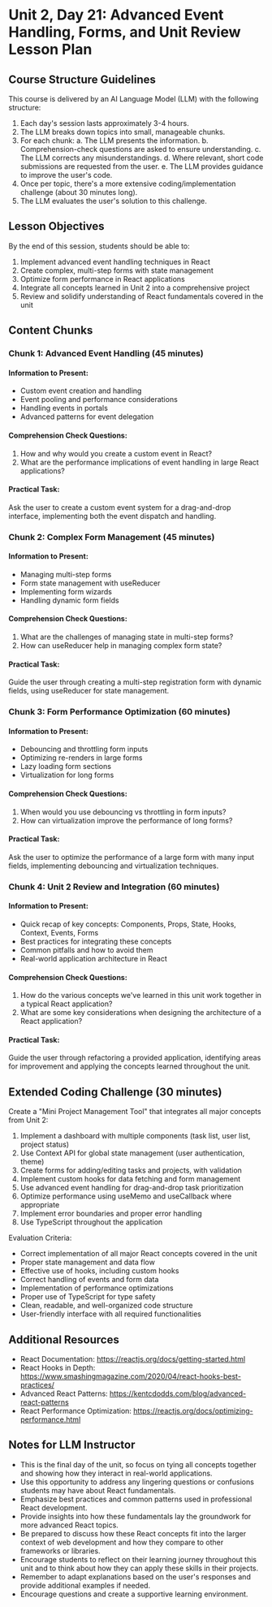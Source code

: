 # Unit 2, Day 21: Advanced Event Handling, Forms, and Unit Review Lesson Plan

## Course Structure Guidelines

This course is delivered by an AI Language Model (LLM) with the following structure:

1. Each day's session lasts approximately 3-4 hours.
2. The LLM breaks down topics into small, manageable chunks.
3. For each chunk:
   a. The LLM presents the information.
   b. Comprehension-check questions are asked to ensure understanding.
   c. The LLM corrects any misunderstandings.
   d. Where relevant, short code submissions are requested from the user.
   e. The LLM provides guidance to improve the user's code.
4. Once per topic, there's a more extensive coding/implementation challenge (about 30 minutes long).
5. The LLM evaluates the user's solution to this challenge.

## Lesson Objectives
By the end of this session, students should be able to:
1. Implement advanced event handling techniques in React
2. Create complex, multi-step forms with state management
3. Optimize form performance in React applications
4. Integrate all concepts learned in Unit 2 into a comprehensive project
5. Review and solidify understanding of React fundamentals covered in the unit

## Content Chunks

### Chunk 1: Advanced Event Handling (45 minutes)

#### Information to Present:
- Custom event creation and handling
- Event pooling and performance considerations
- Handling events in portals
- Advanced patterns for event delegation

#### Comprehension Check Questions:
1. How and why would you create a custom event in React?
2. What are the performance implications of event handling in large React applications?

#### Practical Task:
Ask the user to create a custom event system for a drag-and-drop interface, implementing both the event dispatch and handling.

### Chunk 2: Complex Form Management (45 minutes)

#### Information to Present:
- Managing multi-step forms
- Form state management with useReducer
- Implementing form wizards
- Handling dynamic form fields

#### Comprehension Check Questions:
1. What are the challenges of managing state in multi-step forms?
2. How can useReducer help in managing complex form state?

#### Practical Task:
Guide the user through creating a multi-step registration form with dynamic fields, using useReducer for state management.

### Chunk 3: Form Performance Optimization (60 minutes)

#### Information to Present:
- Debouncing and throttling form inputs
- Optimizing re-renders in large forms
- Lazy loading form sections
- Virtualization for long forms

#### Comprehension Check Questions:
1. When would you use debouncing vs throttling in form inputs?
2. How can virtualization improve the performance of long forms?

#### Practical Task:
Ask the user to optimize the performance of a large form with many input fields, implementing debouncing and virtualization techniques.

### Chunk 4: Unit 2 Review and Integration (60 minutes)

#### Information to Present:
- Quick recap of key concepts: Components, Props, State, Hooks, Context, Events, Forms
- Best practices for integrating these concepts
- Common pitfalls and how to avoid them
- Real-world application architecture in React

#### Comprehension Check Questions:
1. How do the various concepts we've learned in this unit work together in a typical React application?
2. What are some key considerations when designing the architecture of a React application?

#### Practical Task:
Guide the user through refactoring a provided application, identifying areas for improvement and applying the concepts learned throughout the unit.

## Extended Coding Challenge (30 minutes)

Create a "Mini Project Management Tool" that integrates all major concepts from Unit 2:

1. Implement a dashboard with multiple components (task list, user list, project status)
2. Use Context API for global state management (user authentication, theme)
3. Create forms for adding/editing tasks and projects, with validation
4. Implement custom hooks for data fetching and form management
5. Use advanced event handling for drag-and-drop task prioritization
6. Optimize performance using useMemo and useCallback where appropriate
7. Implement error boundaries and proper error handling
8. Use TypeScript throughout the application

Evaluation Criteria:
- Correct implementation of all major React concepts covered in the unit
- Proper state management and data flow
- Effective use of hooks, including custom hooks
- Correct handling of events and form data
- Implementation of performance optimizations
- Proper use of TypeScript for type safety
- Clean, readable, and well-organized code structure
- User-friendly interface with all required functionalities

## Additional Resources
- React Documentation: https://reactjs.org/docs/getting-started.html
- React Hooks in Depth: https://www.smashingmagazine.com/2020/04/react-hooks-best-practices/
- Advanced React Patterns: https://kentcdodds.com/blog/advanced-react-patterns
- React Performance Optimization: https://reactjs.org/docs/optimizing-performance.html

## Notes for LLM Instructor
- This is the final day of the unit, so focus on tying all concepts together and showing how they interact in real-world applications.
- Use this opportunity to address any lingering questions or confusions students may have about React fundamentals.
- Emphasize best practices and common patterns used in professional React development.
- Provide insights into how these fundamentals lay the groundwork for more advanced React topics.
- Be prepared to discuss how these React concepts fit into the larger context of web development and how they compare to other frameworks or libraries.
- Encourage students to reflect on their learning journey throughout this unit and to think about how they can apply these skills in their projects.
- Remember to adapt explanations based on the user's responses and provide additional examples if needed.
- Encourage questions and create a supportive learning environment.
